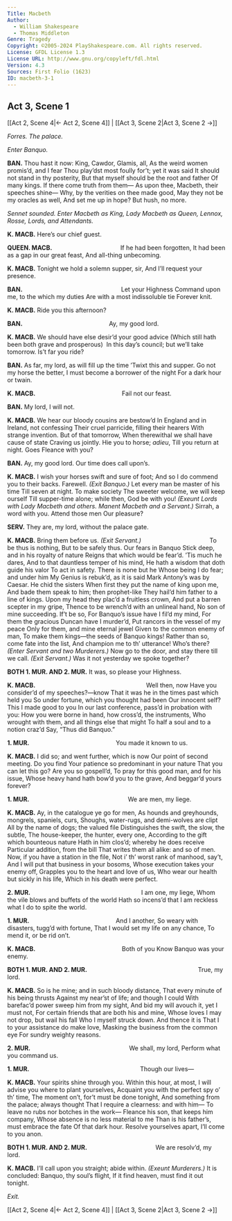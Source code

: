 ```yaml
---
Title: Macbeth
Author: 
  - William Shakespeare
  - Thomas Middleton
Genre: Tragedy
Copyright: ©2005-2024 PlayShakespeare.com. All rights reserved.
License: GFDL License 1.3
License URL: http://www.gnu.org/copyleft/fdl.html
Version: 4.3
Sources: First Folio (1623)
ID: macbeth-3-1
---
```


## Act 3, Scene 1
[[Act 2, Scene 4|← Act 2, Scene 4]] | [[Act 3, Scene 2|Act 3, Scene 2 →]]

*Forres. The palace.*

*Enter Banquo.*

**BAN.**
Thou hast it now: King, Cawdor, Glamis, all,
As the weird women promis’d, and I fear
Thou play’dst most foully for’t; yet it was said
It should not stand in thy posterity,
But that myself should be the root and father
Of many kings. If there come truth from them⁠—
As upon thee, Macbeth, their speeches shine⁠—
Why, by the verities on thee made good,
May they not be my oracles as well,
And set me up in hope? But hush, no more.

*Sennet sounded. Enter Macbeth as King, Lady Macbeth as Queen, Lennox, Rosse, Lords, and Attendants.*

**K. MACB.**
Here’s our chief guest.

**QUEEN. MACB.**
           If he had been forgotten,
It had been as a gap in our great feast,
And all-thing unbecoming.

**K. MACB.**
Tonight we hold a solemn supper, sir,
And I’ll request your presence.

**BAN.**
                Let your Highness
Command upon me, to the which my duties
Are with a most indissoluble tie
Forever knit.

**K. MACB.**
Ride you this afternoon?

**BAN.**
              Ay, my good lord.

**K. MACB.**
We should have else desir’d your good advice
(Which still hath been both grave and prosperous) 
In this day’s council; but we’ll take tomorrow.
Is’t far you ride?

**BAN.**
As far, my lord, as will fill up the time
’Twixt this and supper. Go not my horse the better,
I must become a borrower of the night
For a dark hour or twain.

**K. MACB.**
              Fail not our feast.

**BAN.**
My lord, I will not.

**K. MACB.**
We hear our bloody cousins are bestow’d
In England and in Ireland, not confessing
Their cruel parricide, filling their hearers
With strange invention. But of that tomorrow,
When therewithal we shall have cause of state
Craving us jointly. Hie you to horse; *adieu*,
Till you return at night. Goes Fleance with you?

**BAN.**
Ay, my good lord. Our time does call upon’s.

**K. MACB.**
I wish your horses swift and sure of foot;
And so I do commend you to their backs.
Farewell.
*(Exit Banquo.)*
Let every man be master of his time
Till seven at night. To make society
The sweeter welcome, we will keep ourself
Till supper-time alone; while then, God be with you!
*(Exeunt Lords with Lady Macbeth and others. Manent Macbeth and a Servant.)*
Sirrah, a word with you. Attend those men
Our pleasure?

**SERV.**
They are, my lord, without the palace gate.

**K. MACB.**
Bring them before us.
*(Exit Servant.)*
           To be thus is nothing,
But to be safely thus. Our fears in Banquo
Stick deep, and in his royalty of nature
Reigns that which would be fear’d. ’Tis much he dares,
And to that dauntless temper of his mind,
He hath a wisdom that doth guide his valor
To act in safety. There is none but he
Whose being I do fear; and under him
My Genius is rebuk’d, as it is said
Mark Antony’s was by Caesar. He chid the sisters
When first they put the name of king upon me,
And bade them speak to him; then prophet-like
They hail’d him father to a line of kings.
Upon my head they plac’d a fruitless crown,
And put a barren scepter in my gripe,
Thence to be wrench’d with an unlineal hand,
No son of mine succeeding. If’t be so,
For Banquo’s issue have I fil’d my mind,
For them the gracious Duncan have I murder’d,
Put rancors in the vessel of my peace
Only for them, and mine eternal jewel
Given to the common enemy of man,
To make them kings—the seeds of Banquo kings!
Rather than so, come fate into the list,
And champion me to th’ utterance! Who’s there?
*(Enter Servant and two Murderers.)*
Now go to the door, and stay there till we call.
*(Exit Servant.)*
Was it not yesterday we spoke together?

**BOTH 1. MUR. AND 2. MUR.**
It was, so please your Highness.

**K. MACB.**
                  Well then, now
Have you consider’d of my speeches?—know
That it was he in the times past which held you
So under fortune, which you thought had been
Our innocent self? This I made good to you
In our last conference, pass’d in probation with you:
How you were borne in hand, how cross’d, the instruments,
Who wrought with them, and all things else that might
To half a soul and to a notion craz’d
Say, “Thus did Banquo.”

**1. MUR.**
              You made it known to us.

**K. MACB.**
I did so; and went further, which is now
Our point of second meeting. Do you find
Your patience so predominant in your nature
That you can let this go? Are you so gospell’d,
To pray for this good man, and for his issue,
Whose heavy hand hath bow’d you to the grave,
And beggar’d yours forever?

**1. MUR.**
                We are men, my liege.

**K. MACB.**
Ay, in the catalogue ye go for men,
As hounds and greyhounds, mongrels, spaniels, curs,
Shoughs, water-rugs, and demi-wolves are clipt
All by the name of dogs; the valued file
Distinguishes the swift, the slow, the subtle,
The house-keeper, the hunter, every one,
According to the gift which bounteous nature
Hath in him clos’d; whereby he does receive
Particular addition, from the bill
That writes them all alike: and so of men.
Now, if you have a station in the file,
Not i’ th’ worst rank of manhood, say’t,
And I will put that business in your bosoms,
Whose execution takes your enemy off,
Grapples you to the heart and love of us,
Who wear our health but sickly in his life,
Which in his death were perfect.

**2. MUR.**
                  I am one, my liege,
Whom the vile blows and buffets of the world
Hath so incens’d that I am reckless what
I do to spite the world.

**1. MUR.**
              And I another,
So weary with disasters, tugg’d with fortune,
That I would set my life on any chance,
To mend it, or be rid on’t.

**K. MACB.**
              Both of you
Know Banquo was your enemy.

**BOTH 1. MUR. AND 2. MUR.**
                  True, my lord.

**K. MACB.**
So is he mine; and in such bloody distance,
That every minute of his being thrusts
Against my near’st of life; and though I could
With barefac’d power sweep him from my sight,
And bid my will avouch it, yet I must not,
For certain friends that are both his and mine,
Whose loves I may not drop, but wail his fall
Who I myself struck down. And thence it is
That I to your assistance do make love,
Masking the business from the common eye
For sundry weighty reasons.

**2. MUR.**
                We shall, my lord,
Perform what you command us.

**1. MUR.**
                  Though our lives⁠—

**K. MACB.**
Your spirits shine through you. Within this hour, at most,
I will advise you where to plant yourselves,
Acquaint you with the perfect spy o’ th’ time,
The moment on’t, for’t must be done tonight,
And something from the palace; always thought
That I require a clearness: and with him⁠—
To leave no rubs nor botches in the work⁠—
Fleance his son, that keeps him company,
Whose absence is no less material to me
Than is his father’s, must embrace the fate
Of that dark hour. Resolve yourselves apart,
I’ll come to you anon.

**BOTH 1. MUR. AND 2. MUR.**
           We are resolv’d, my lord.

**K. MACB.**
I’ll call upon you straight; abide within.
*(Exeunt Murderers.)*
It is concluded: Banquo, thy soul’s flight,
If it find heaven, must find it out tonight.

*Exit.*

[[Act 2, Scene 4|← Act 2, Scene 4]] | [[Act 3, Scene 2|Act 3, Scene 2 →]]
